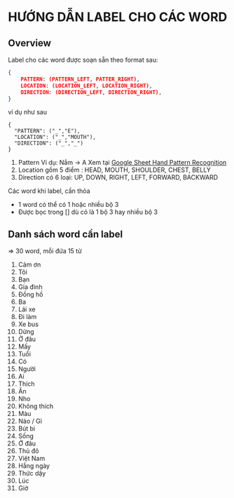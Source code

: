 # HƯỚNG DẪN LABEL CHO CÁC WORD

## Overview
Label cho các word được soạn sẵn theo format sau:

```json
{
    PATTERN: (PATTERN_LEFT, PATTER_RIGHT),
    LOCATION: (LOCATION_LEFT, LOCATION_RIGHT),
    DIRECTION: (DIRECTION_LEFT, DIRECTION_RIGHT), 
}
```
ví dụ như sau
```
{ 
  "PATTERN": ("_","E"),
  "LOCATION": ("_","MOUTH"),
  "DIRECTION": ("_","_") 
}
```

1. Pattern
Ví dụ: Nắm -> A
Xem tại [Google Sheet Hand Pattern Recognition](https://docs.google.com/spreadsheets/d/1wobS-_RUlKgN6tjd2wrLGVjX33iymA9AYrqemFEQlEI/edit?usp=sharing)
2. Location gồm 5 điểm : HEAD, MOUTH, SHOULDER, CHEST, BELLY
3. Direction có 6 loại: UP, DOWN, RIGHT, LEFT, FORWARD, BACKWARD

Các word khi label, cần thỏa
- 1 word có thể có 1 hoặc nhiều bộ 3
- Được bọc trong [] dù có là 1 bộ 3 hay nhiều bộ 3

## Danh sách word cần label
=> 30 word, mỗi đứa 15 từ
1. Cảm ơn
1. Tôi
1. Bạn
1. Gia đình
1. Đồng hồ
1. Ba
1. Lái xe
1. Đi làm
1. Xe bus
1. Dừng
1. Ở đâu
1. Mấy
1. Tuổi
1. Có
1. Người
1. Ai
1. Thích
1. Ăn 
1. Nho
1. Không thích
1. Màu
1. Nào / Gì
1. Bút bi
1. Sống
1. Ở đâu
1. Thủ đô
1. Việt Nam
1. Hằng ngày
1. Thức dậy
1. Lúc
1. Giờ
